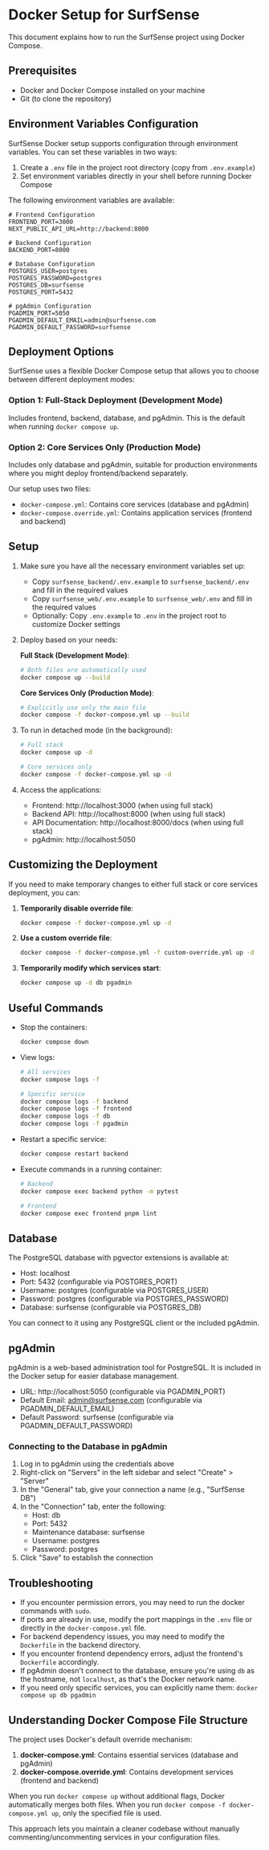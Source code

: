 # Docker Setup for SurfSense

This document explains how to run the SurfSense project using Docker Compose.

## Prerequisites

- Docker and Docker Compose installed on your machine
- Git (to clone the repository)

## Environment Variables Configuration

SurfSense Docker setup supports configuration through environment variables. You can set these variables in two ways:

1. Create a `.env` file in the project root directory (copy from `.env.example`)
2. Set environment variables directly in your shell before running Docker Compose

The following environment variables are available:

```
# Frontend Configuration
FRONTEND_PORT=3000
NEXT_PUBLIC_API_URL=http://backend:8000

# Backend Configuration
BACKEND_PORT=8000

# Database Configuration
POSTGRES_USER=postgres
POSTGRES_PASSWORD=postgres
POSTGRES_DB=surfsense
POSTGRES_PORT=5432

# pgAdmin Configuration
PGADMIN_PORT=5050
PGADMIN_DEFAULT_EMAIL=admin@surfsense.com
PGADMIN_DEFAULT_PASSWORD=surfsense
```

## Deployment Options

SurfSense uses a flexible Docker Compose setup that allows you to choose between different deployment modes:

### Option 1: Full-Stack Deployment (Development Mode)
Includes frontend, backend, database, and pgAdmin. This is the default when running `docker compose up`.

### Option 2: Core Services Only (Production Mode)
Includes only database and pgAdmin, suitable for production environments where you might deploy frontend/backend separately.

Our setup uses two files:
- `docker-compose.yml`: Contains core services (database and pgAdmin)
- `docker-compose.override.yml`: Contains application services (frontend and backend)

## Setup

1. Make sure you have all the necessary environment variables set up:
   - Copy `surfsense_backend/.env.example` to `surfsense_backend/.env` and fill in the required values
   - Copy `surfsense_web/.env.example` to `surfsense_web/.env` and fill in the required values
   - Optionally: Copy `.env.example` to `.env` in the project root to customize Docker settings

2. Deploy based on your needs:

   **Full Stack (Development Mode)**:
   ```bash
   # Both files are automatically used
   docker compose up --build
   ```

   **Core Services Only (Production Mode)**:
   ```bash
   # Explicitly use only the main file
   docker compose -f docker-compose.yml up --build
   ```

3. To run in detached mode (in the background):
   ```bash
   # Full stack
   docker compose up -d
   
   # Core services only
   docker compose -f docker-compose.yml up -d
   ```

4. Access the applications:
   - Frontend: http://localhost:3000 (when using full stack)
   - Backend API: http://localhost:8000 (when using full stack)
   - API Documentation: http://localhost:8000/docs (when using full stack)
   - pgAdmin: http://localhost:5050

## Customizing the Deployment

If you need to make temporary changes to either full stack or core services deployment, you can:

1. **Temporarily disable override file**:
   ```bash
   docker compose -f docker-compose.yml up -d
   ```

2. **Use a custom override file**:
   ```bash
   docker compose -f docker-compose.yml -f custom-override.yml up -d
   ```

3. **Temporarily modify which services start**:
   ```bash
   docker compose up -d db pgadmin
   ```

## Useful Commands

- Stop the containers:
  ```bash
  docker compose down
  ```

- View logs:
  ```bash
  # All services
  docker compose logs -f
  
  # Specific service
  docker compose logs -f backend
  docker compose logs -f frontend
  docker compose logs -f db
  docker compose logs -f pgadmin
  ```

- Restart a specific service:
  ```bash
  docker compose restart backend
  ```

- Execute commands in a running container:
  ```bash
  # Backend
  docker compose exec backend python -m pytest
  
  # Frontend
  docker compose exec frontend pnpm lint
  ```

## Database

The PostgreSQL database with pgvector extensions is available at:
- Host: localhost
- Port: 5432 (configurable via POSTGRES_PORT)
- Username: postgres (configurable via POSTGRES_USER)
- Password: postgres (configurable via POSTGRES_PASSWORD)
- Database: surfsense (configurable via POSTGRES_DB)

You can connect to it using any PostgreSQL client or the included pgAdmin.

## pgAdmin

pgAdmin is a web-based administration tool for PostgreSQL. It is included in the Docker setup for easier database management.

- URL: http://localhost:5050 (configurable via PGADMIN_PORT)
- Default Email: admin@surfsense.com (configurable via PGADMIN_DEFAULT_EMAIL)
- Default Password: surfsense (configurable via PGADMIN_DEFAULT_PASSWORD)

### Connecting to the Database in pgAdmin

1. Log in to pgAdmin using the credentials above
2. Right-click on "Servers" in the left sidebar and select "Create" > "Server"
3. In the "General" tab, give your connection a name (e.g., "SurfSense DB")
4. In the "Connection" tab, enter the following:
   - Host: db
   - Port: 5432
   - Maintenance database: surfsense
   - Username: postgres 
   - Password: postgres
5. Click "Save" to establish the connection

## Troubleshooting

- If you encounter permission errors, you may need to run the docker commands with `sudo`.
- If ports are already in use, modify the port mappings in the `.env` file or directly in the `docker-compose.yml` file.
- For backend dependency issues, you may need to modify the `Dockerfile` in the backend directory.
- If you encounter frontend dependency errors, adjust the frontend's `Dockerfile` accordingly.
- If pgAdmin doesn't connect to the database, ensure you're using `db` as the hostname, not `localhost`, as that's the Docker network name. 
- If you need only specific services, you can explicitly name them: `docker compose up db pgadmin`

## Understanding Docker Compose File Structure

The project uses Docker's default override mechanism:

1. **docker-compose.yml**: Contains essential services (database and pgAdmin)
2. **docker-compose.override.yml**: Contains development services (frontend and backend)

When you run `docker compose up` without additional flags, Docker automatically merges both files.
When you run `docker compose -f docker-compose.yml up`, only the specified file is used.

This approach lets you maintain a cleaner codebase without manually commenting/uncommenting services in your configuration files. 
